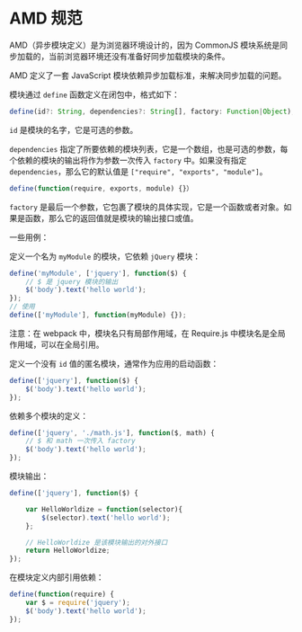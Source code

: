 # AMD 规范

AMD（异步模块定义）是为浏览器环境设计的，因为 CommonJS 模块系统是同步加载的，当前浏览器环境还没有准备好同步加载模块的条件。

AMD 定义了一套 JavaScript 模块依赖异步加载标准，来解决同步加载的问题。

模块通过 `define` 函数定义在闭包中，格式如下：

```js
define(id?: String, dependencies?: String[], factory: Function|Object);
```

`id` 是模块的名字，它是可选的参数。

`dependencies` 指定了所要依赖的模块列表，它是一个数组，也是可选的参数，每个依赖的模块的输出将作为参数一次传入 `factory` 中。如果没有指定 `dependencies`，那么它的默认值是 `["require", "exports", "module"]`。

```js
define(function(require, exports, module) {}）
```

`factory` 是最后一个参数，它包裹了模块的具体实现，它是一个函数或者对象。如果是函数，那么它的返回值就是模块的输出接口或值。

一些用例：

定义一个名为 `myModule` 的模块，它依赖 `jQuery` 模块：

```js
define('myModule', ['jquery'], function($) {
    // $ 是 jquery 模块的输出
    $('body').text('hello world');
});
// 使用
define(['myModule'], function(myModule) {});
```

注意：在 webpack 中，模块名只有局部作用域，在 Require.js 中模块名是全局作用域，可以在全局引用。

定义一个没有 `id` 值的匿名模块，通常作为应用的启动函数：

```js
define(['jquery'], function($) {
    $('body').text('hello world');
});
```

依赖多个模块的定义：

```js
define(['jquery', './math.js'], function($, math) {
    // $ 和 math 一次传入 factory
    $('body').text('hello world');
});
```

模块输出：

```js
define(['jquery'], function($) {

    var HelloWorldize = function(selector){
        $(selector).text('hello world');
    };

    // HelloWorldize 是该模块输出的对外接口
    return HelloWorldize;
});
```

在模块定义内部引用依赖：

```js
define(function(require) {
    var $ = require('jquery');
    $('body').text('hello world');
});
```